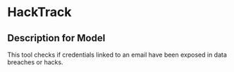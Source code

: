 # HackTrack

## Description for Model

This tool checks if credentials linked to an email have been exposed in data breaches or hacks.

